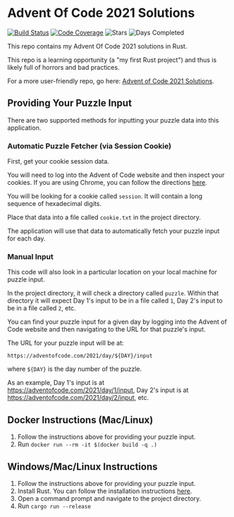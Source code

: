 # Advent Of Code 2021 Solutions

[![Build Status](https://github.com/akaritakai/AdventOfCode2021-Rust/actions/workflows/main.yml/badge.svg)](https://github.com/akaritakai/AdventOfCode2021-Rust/actions)
[![Code Coverage](https://img.shields.io/codecov/c/github/akaritakai/AdventOfCode2021-Rust.svg)](https://codecov.io/gh/akaritakai/AdventOfCode2021-Rust)
![Stars](https://img.shields.io/badge/stars%20⭐-20-yellow)
![Days Completed](https://img.shields.io/badge/days%20completed-10-green)

This repo contains my Advent Of Code 2021 solutions in Rust.

This repo is a learning opportunity (a "my first Rust project") and thus is likely full of horrors and bad practices.

For a more user-friendly repo, go here: [Advent of Code 2021 Solutions](https://github.com/akaritakai/AdventOfCode2021).

## Providing Your Puzzle Input

There are two supported methods for inputting your puzzle data into this application.

### Automatic Puzzle Fetcher (via Session Cookie)

First, get your cookie session data.

You will need to log into the Advent of Code website and then inspect your cookies.
If you are using Chrome, you can follow the directions [here](https://developers.google.com/web/tools/chrome-devtools/storage/cookies).

You will be looking for a cookie called `session`. It will contain a long sequence of hexadecimal digits.

Place that data into a file called `cookie.txt` in the project directory.

The application will use that data to automatically fetch your puzzle input for each day.

### Manual Input

This code will also look in a particular location on your local machine for puzzle input.

In the project directory, it will check a directory called `puzzle`.
Within that directory it will expect Day 1's input to be in a file called `1`, Day 2's input to be in a file called `2`, etc.
 
You can find your puzzle input for a given day by logging into the Advent of Code website and then navigating to the URL
for that puzzle's input.

The URL for your puzzle input will be at:
```
https://adventofcode.com/2021/day/${DAY}/input
```
where `${DAY}` is the day number of the puzzle.

As an example, Day 1's input is at https://adventofcode.com/2021/day/1/input,
Day 2's input is at https://adventofcode.com/2021/day/2/input, etc.

## Docker Instructions (Mac/Linux)

1. Follow the instructions above for providing your puzzle input.
2. Run `docker run --rm -it $(docker build -q .)`

## Windows/Mac/Linux Instructions

1. Follow the instructions above for providing your puzzle input.
2. Install Rust. You can follow the installation instructions [here](https://www.rust-lang.org/tools/install).
3. Open a command prompt and navigate to the project directory.
4. Run `cargo run --release`
